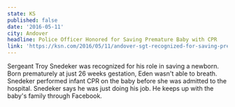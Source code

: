 ```yaml
---
state: KS
published: false
date: '2016-05-11'
city: Andover
headline: Police Officer Honored for Saving Premature Baby with CPR
link: 'https://ksn.com/2016/05/11/andover-sgt-recognized-for-saving-premature-baby/'
---
```

Sergeant Troy Snedeker was recognized for his role in saving a newborn.  Born prematurely at just 26 weeks gestation, Eden wasn't able to breath.  Snedeker performed infant CPR on the baby before she was admitted to the hospital.  Snedeker says he was just doing his job.  He keeps up with the baby's family through Facebook.